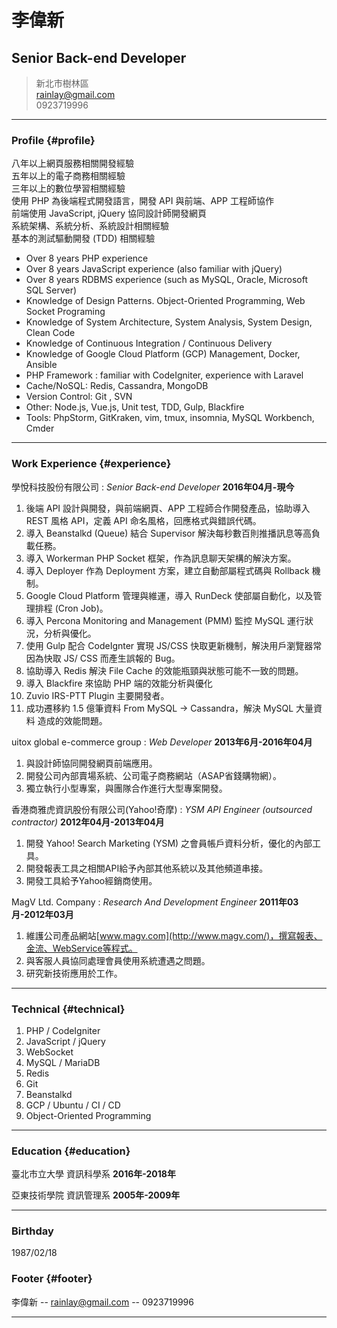# 李偉新
## Senior Back-end Developer

> 新北市樹林區  
> [rainlay@gmail.com](rainlay@gmail.com)  
> 0923719996  

------

### Profile {#profile}

八年以上網頁服務相關開發經驗  
五年以上的電子商務相關經驗  
三年以上的數位學習相關經驗  
使用 PHP 為後端程式開發語言，開發 API 與前端、APP 工程師協作  
前端使用 JavaScript, jQuery 協同設計師開發網頁  
系統架構、系統分析、系統設計相關經驗  
基本的測試驅動開發 (TDD) 相關經驗

* Over 8 years PHP experience
* Over 8 years JavaScript experience (also familiar with jQuery)
* Over 8 years RDBMS experience (such as MySQL, Oracle, Microsoft SQL Server)
* Knowledge of Design Patterns. Object-Oriented Programming, Web Socket Programing  
* Knowledge of System Architecture, System Analysis, System Design, Clean Code
* Knowledge of Continuous Integration / Continuous Delivery
* Knowledge of Google Cloud Platform (GCP) Management, Docker, Ansible
* PHP Framework : familiar with CodeIgniter, experience with Laravel
* Cache/NoSQL: Redis, Cassandra, MongoDB
* Version Control: Git , SVN
* Other: Node.js, Vue.js, Unit test, TDD, Gulp, Blackfire
* Tools: PhpStorm, GitKraken, vim, tmux, insomnia, MySQL Workbench, Cmder

------

### Work Experience {#experience}

學悅科技股份有限公司
: *Senior Back-end Developer*
  __2016年04月-現今__  
  1. 後端 API 設計與開發，與前端網頁、APP 工程師合作開發產品，協助導入 REST 風格 API，定義 API 命名風格，回應格式與錯誤代碼。  
  2. 導入 Beanstalkd (Queue) 結合 Supervisor 解決每秒數百則推播訊息等高負載任務。  
  3. 導入 Workerman PHP Socket 框架，作為訊息聊天架構的解決方案。  
  4. 導入 Deployer 作為 Deployment 方案，建立自動部屬程式碼與 Rollback 機制。  
  5. Google Cloud Platform 管理與維運，導入 RunDeck 使部屬自動化，以及管理排程 (Cron Job)。  
  6. 導入 Percona Monitoring and Management (PMM) 監控 MySQL 運行狀況，分析與優化。  
  7. 使用 Gulp 配合 CodeIgnter 實現 JS/CSS 快取更新機制，解決用戶瀏覽器常因為快取 JS/ CSS 而產生誤報的 Bug。  
  8. 協助導入 Redis 解決 File Cache 的效能瓶頸與狀態可能不一致的問題。  
  9. 導入 Blackfire 來協助 PHP 端的效能分析與優化  
  10. Zuvio IRS-PTT Plugin 主要開發者。  
  11. 成功遷移約 1.5 億筆資料 From MySQL -> Cassandra，解決 MySQL 大量資料
造成的效能問題。

uitox global e-commerce group
: *Web Developer*
  __2013年6月-2016年04月__  
  1. 與設計師協同開發網頁前端應用。  
  2. 開發公司內部賣場系統、公司電子商務網站（ASAP省錢購物網）。  
  3. 獨立執行小型專案，與團隊合作進行大型專案開發。  

香港商雅虎資訊股份有限公司(Yahoo!奇摩)
: *YSM API Engineer (outsourced contractor)*
  __2012年04月-2013年04月__  
  1. 開發  Yahoo!  Search  Marketing  (YSM)  之會員帳戶資料分析，優化的內部工具。  
  2. 開發報表工具之相關API給予內部其他系統以及其他頻道串接。  
  3. 開發工具給予Yahoo經銷商使用。

MagV Ltd. Company
: *Research And Development Engineer*
  __2011年03月-2012年03月__  
  1. 維護公司產品網站[www.magv.com](http://www.magv.com/)，撰寫報表、金流、WebService等程式。  
  2. 與客服人員協同處理會員使用系統遭遇之問題。  
  3. 研究新技術應用於工作。

-------

### Technical {#technical}

1. PHP / CodeIgniter
1. JavaScript / jQuery
1. WebSocket
1. MySQL / MariaDB
1. Redis
1. Git
1. Beanstalkd
1. GCP / Ubuntu / CI / CD
1. Object-Oriented Programming

------

### Education {#education}

臺北市立大學 資訊科學系
  __2016年-2018年__

亞東技術學院 資訊管理系
  __2005年-2009年__

------

### Birthday

1987/02/18

### Footer {#footer}

李偉新 -- [rainlay@gmail.com](rainlay@gmail.com) -- 0923719996

------

